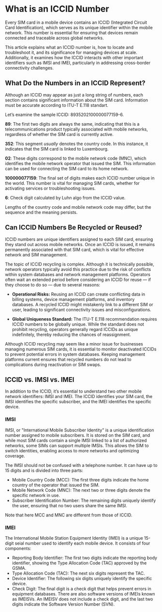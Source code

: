 # What is an ICCID Number

Every SIM card in a mobile device contains an ICCID (Integrated Circuit Card Identification), which serves as its unique identifier within the mobile network. This number is essential for ensuring that devices remain connected and traceable across global networks.

This article explains what an ICCID number is, how to locate and troubleshoot it, and its significance for managing devices at scale. Additionally, it examines how the ICCID interacts with other important identifiers such as IMSI and IMEI, particularly in addressing cross-border connectivity challenges.



## What Do the Numbers in an ICCID Represent?
Although an ICCID may appear as just a long string of numbers, each section contains significant information about the SIM card. Information must be accurate according to ITU-T E.118 standart. 

Let’s examine the sample ICCID: 8935202100000077159-6.

<b>89</b>: The first two digits are always the same, indicating that this is a telecommunications product typically associated with mobile networks, regardless of whether the SIM card is currently active.

<b>352</b>: This segment <i>usually</i> denotes the country code. In this instance, it indicates that the SIM card is linked to Luxembourg.

<b>02</b>: These digits correspond to the mobile network code (MNC), which identifies the mobile network operator that issued the SIM. This information can be used for connecting the SIM card to its home network.

<b>100000077159</b>: The final set of digits makes each ICCID number unique in the world. This number is vital for managing SIM cards, whether for activating services or troubleshooting issues.

<b>6</b>: Check digit calculated by Luhn algo from the ICCID value.

Lengths of the country code and mobile network code may differ, but the sequence and the meaning persists.

## Can ICCID Numbers Be Recycled or Reused?

ICCID numbers are unique identifiers assigned to each SIM card, ensuring they stand out across mobile networks. Once an ICCID is issued, it remains permanently associated with that SIM card, which is vital for effective network and SIM management.

The topic of ICCID recycling is complex. Although it is technically possible, network operators typically avoid this practice due to the risk of conflicts within system databases and network management platforms. Operators often wait an extended period before considering an ICCID for reuse &mdash; if they choose to do so &mdash; due to several reasons:

- <b>Operational Risks:</b> Reusing an ICCID can create conflicting data in billing systems, device management platforms, and inventory databases. A recycled ICCID might mistakenly link to a different SIM or user, leading to significant connectivity issues and misconfigurations.

- <b>Global Uniqueness Standard:</b> The ITU-T E.118 recommendation requires ICCID numbers to be globally unique. While the standard does not prohibit recycling, operators generally regard ICCIDs as unique indefinitely, thereby reducing the chances of reassignment.

Although ICCID recycling may seem like a minor issue for businesses managing numerous SIM cards, it is essential to monitor deactivated ICCIDs to prevent potential errors in system databases. Keeping management platforms current ensures that recycled numbers do not lead to complications during reactivation or SIM swaps.



## ICCID vs. IMSI vs. IMEI

In addition to the ICCID, it’s essential to understand two other mobile network identifiers: IMSI and IMEI. The ICCID identifies your SIM card, the IMSI identifies the specific subscriber, and the IMEI identifies the specific device.

### IMSI

IMSI, or "International Mobile Subscriber Identity" is a unique identification number assigned to mobile subscribers. It is stored on the SIM card, and while most SIM cards contain a single IMSI linked to a list of authorized networks, some SIMs can support multiple IMSIs. This allows the SIM to switch identities, enabling access to more networks and optimizing coverage.

The IMSI should not be confused with a telephone number. It can have up to 15 digits and is divided into three parts:

 - Mobile Country Code (MCC): The first three digits indicate the home country of the operator that issued the SIM. 
 - Mobile Network Code (MNC): The next two or three digits denote the specific network in use. 
 - Subscriber Identification Number: The remaining digits uniquely identify the user, ensuring that no two users share the same IMSI.

Note that here MCC and MNC are different from those of ICCID.

### IMEI

The International Mobile Station Equipment Identity (IMEI) is a unique 15-digit seial number used to identify each mobile device. It consists of four components:

 - Reporting Body Identifier: The first two digits indicate the reporting body identifier, showing the Type Allocation Code (TAC) approved by the GSMA.
 - Type Allocation Code (TAC): The next six digits represent the TAC.
 - Device Identifier: The following six digits uniquely identify the specific device.
 - Check Digit: The final digit is a check digit that helps prevent errors in equipment databases.
There are also software versions of IMEIs known as IMEISVs. An IMEISV does not include a check digit, and the last two digits indicate the Software Version Number (SVN).
